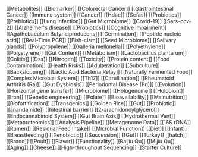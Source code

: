 [[Metabolites]]
[[Biomarker]]
[[Colorectal Cancer]]
[[Gastrointestinal Cancer]]
[[Immune system]]
[[Cancer]]
[[Hdac]]
[[Scfas]]
[[Probiotics]]
[[Prebiotics]]
[[Lung Infection]]
[[Gut Microbiome]]
[[Covid-19]]
[[Sars-cov-2]]
[[Alzheimer's disease]]
[[Probiotics]]
[[Cognitive impairment]]
[[Agathobaculum Butyriciproducens]]
[[Germination]]
[[Peptide nucleic acid]]
[[Real-Time PCR]]
[[Fish-clsm]]
[[Seed Microbiome]]
[[Salivary glands]]
[[Polypropylene]]
[[Galleria mellonella]]
[[Polyethylene]]
[[Polystyrene]]
[[Gut Content]]
[[Metabolism]]
[[Lactobacillus plantarum]]
[[Colitis]]
[[Dss]]
[[Nitrogen]]
[[Toxicity]]
[[Protein content]]
[[Food Contamination]]
[[Health Risks]]
[[Adulteration]]
[[Subculture]]
[[Backslopping]]
[[Lactic Acid Bacteria Relay]]
[[Naturally Fermented Food]]
[[Complex Microbial System]]
[[Th17]]
[[Citrullination]]
[[Rheumatoid Arthritis (Ra)]]
[[Gut Dysbiosis]]
[[Periodontal Disease (Pd)]]
[[Evolution]]
[[Horizontal gene transfer]]
[[Microbiome]]
[[Hologenome]]
[[Holobiont]]
[[Iron]]
[[Genetic engineering]]
[[Folate]]
[[Bioavailability]]
[[Malnutrition]]
[[Biofortification]]
[[Transgenics]]
[[Golden Rice]]
[[Gut]]
[[Probiotic]]
[[anandamide]]
[[Intestinal barrier]]
[[2-arachidonoylglycerol]]
[[Endocannabinoid System]]
[[Gut Brain Axis]]
[[Hydrothermal Vent]]
[[Metaproteomics]]
[[Analysis Pipeline]]
[[Metagenome Data]]
[[16S rDNA]]
[[Rumen]]
[[Residual Feed Intake]]
[[Microbial Function]]
[[Diet]]
[[Infant]]
[[Breastfeeding]]
[[Xenobiotic]]
[[Succession]]
[[Gut]]
[[Turkey]]
[[hatch]]
[[Brood]]
[[Poult]]
[[Flavor]]
[[Functionality]]
[[Baijiu Qu]]
[[Mijiu Qu]]
[[Aging]]
[[Cheese]]
[[High-throughput Sequencing]]
[[Starter Culture]]
